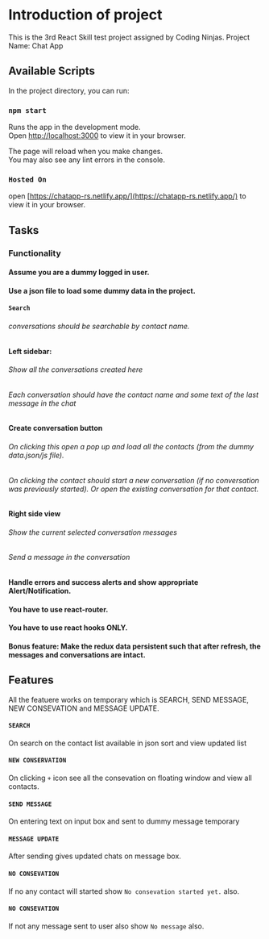 # Introduction of project
This is the 3rd React Skill test project assigned by Coding Ninjas.
Project Name: Chat App

## Available Scripts

In the project directory, you can run:

### `npm start`

Runs the app in the development mode.\
Open [http://localhost:3000](http://localhost:3000) to view it in your browser.

The page will reload when you make changes.\
You may also see any lint errors in the console.

### `Hosted On`
open [https://chatapp-rs.netlify.app/](https://chatapp-rs.netlify.app/) to view it in your browser.

## Tasks
### Functionality

#### Assume you are a dummy logged in user.

#### Use a json file to load some dummy data in the project.

#### `Search`
###### conversations should be searchable by contact name.

#### Left sidebar:
###### Show all the conversations created here
###### Each conversation should have the contact name and some text of the last message in the chat
#### Create conversation button
###### On clicking this open a pop up and load all the contacts (from the dummy data.json/js file).
###### On clicking the contact should start a new conversation (if no conversation was previously started). Or open the existing conversation for that contact.
#### Right side view
###### Show the current selected conversation messages
###### Send a message in the conversation
#### Handle errors and success alerts and show appropriate Alert/Notification.
#### You have to use react-router.
#### You have to use react hooks ONLY.
#### Bonus feature: Make the redux data persistent such that after refresh, the messages and conversations are intact.


## Features

All the featuere works on temporary which is SEARCH, SEND MESSAGE, NEW CONSEVATION and MESSAGE UPDATE.


#### `SEARCH`
On search on the contact list available in json sort and view updated list

#### `NEW CONSERVATION`
On clicking `+` icon see all the consevation on floating window and view all contacts.

#### `SEND MESSAGE`
On entering text on input box and sent to dummy message temporary

#### `MESSAGE UPDATE`
After sending gives updated chats on message box.

#### `NO CONSEVATION`
If no any contact will started show `No consevation started yet.` also.

#### `NO CONSEVATION`
If not any message sent to user also show `No message` also.

